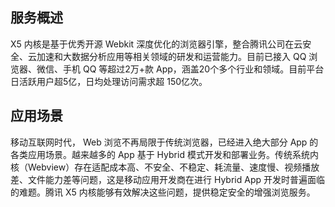 ## 服务概述
X5 内核是基于优秀开源 Webkit 深度优化的浏览器引擎，整合腾讯公司在云安全、云加速和大数据分析应用等相关领域的研发和运营能力。目前已接入 QQ 浏览器、微信、手机 QQ 等超过2万+款 App，涵盖20个多个行业和领域。目前平台日活跃用户超5亿，日均处理访问需求超 150亿次。

## 应用场景
移动互联网时代， Web 浏览不再局限于传统浏览器，已经进入绝大部分 App 的各类应用场景。越来越多的 App 基于 Hybrid 模式开发和部署业务。传统系统内核（Webview）存在适配成本高、不安全、不稳定、耗流量、速度慢、视频播放差、文件能力差等问题，这是移动应用开发商在进行 Hybrid App 开发时普遍面临的难题。腾讯 X5 内核能够有效解决这些问题，提供稳定安全的增强浏览服务。
